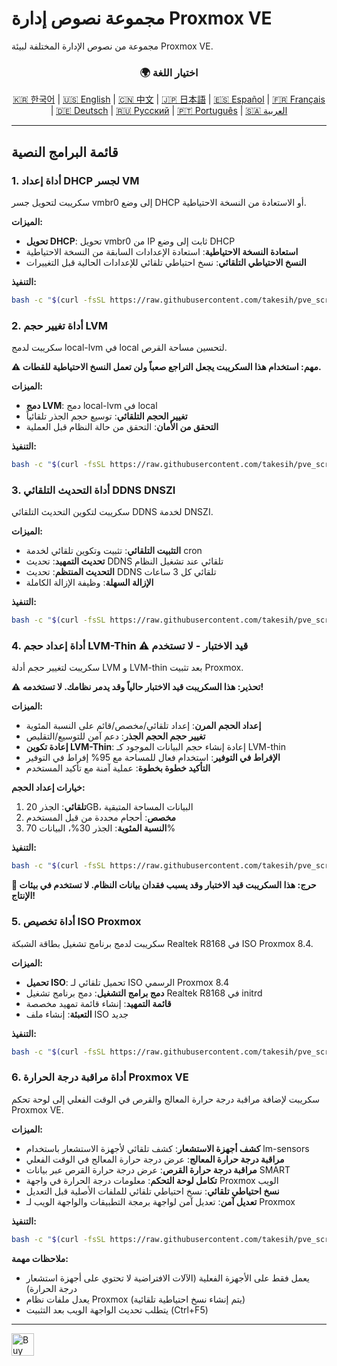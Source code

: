 # مجموعة نصوص إدارة Proxmox VE
مجموعة من نصوص الإدارة المختلفة لبيئة Proxmox VE.

<div align="center">
  <h3>🌍 اختيار اللغة</h3>
  <a href="README.md">🇰🇷 한국어</a> |
  <a href="README_EN.md">🇺🇸 English</a> |
  <a href="README_CN.md">🇨🇳 中文</a> |
  <a href="README_JP.md">🇯🇵 日本語</a> |
  <a href="README_ES.md">🇪🇸 Español</a> |
  <a href="README_FR.md">🇫🇷 Français</a> |
  <a href="README_DE.md">🇩🇪 Deutsch</a> |
  <a href="README_RU.md">🇷🇺 Русский</a> |
  <a href="README_PT.md">🇵🇹 Português</a> |
  <a href="README_AR.md">🇸🇦 العربية</a>
</div>

---

## قائمة البرامج النصية

### 1. أداة إعداد DHCP لجسر VM
سكريبت لتحويل جسر vmbr0 إلى وضع DHCP أو الاستعادة من النسخة الاحتياطية.

**الميزات:**
- **تحويل DHCP**: تحويل vmbr0 من IP ثابت إلى وضع DHCP
- **استعادة النسخة الاحتياطية**: استعادة الإعدادات السابقة من النسخة الاحتياطية
- **النسخ الاحتياطي التلقائي**: نسخ احتياطي تلقائي للإعدادات الحالية قبل التغييرات

**التنفيذ:**
```bash
bash -c "$(curl -fsSL https://raw.githubusercontent.com/takesih/pve_script/main/pve_vmbr0_dhcp.sh)"
```

### 2. أداة تغيير حجم LVM
سكريبت لدمج local-lvm في local لتحسين مساحة القرص.

**⚠️ مهم: استخدام هذا السكريبت يجعل التراجع صعباً ولن تعمل النسخ الاحتياطية للقطات.**

**الميزات:**
- **دمج LVM**: دمج local-lvm في local
- **تغيير الحجم التلقائي**: توسيع حجم الجذر تلقائياً
- **التحقق من الأمان**: التحقق من حالة النظام قبل العملية

**التنفيذ:**
```bash
bash -c "$(curl -fsSL https://raw.githubusercontent.com/takesih/pve_script/main/pve_lvm_resize.sh)"
```

### 3. أداة التحديث التلقائي DDNS DNSZI
سكريبت لتكوين التحديث التلقائي DDNS لخدمة DNSZI.

**الميزات:**
- **التثبيت التلقائي**: تثبيت وتكوين تلقائي لخدمة cron
- **تحديث التمهيد**: تحديث DDNS تلقائي عند تشغيل النظام
- **التحديث المنتظم**: تحديث DDNS تلقائي كل 3 ساعات
- **الإزالة السهلة**: وظيفة الإزالة الكاملة

**التنفيذ:**
```bash
bash -c "$(curl -fsSL https://raw.githubusercontent.com/takesih/pve_script/main/dnszi_ddns_setup.sh)"
```

### 4. أداة إعداد حجم LVM-Thin ⚠️ **قيد الاختبار - لا تستخدم**
سكريبت لتغيير حجم أدلة LVM و LVM-thin بعد تثبيت Proxmox.

**⚠️ تحذير: هذا السكريبت قيد الاختبار حالياً وقد يدمر نظامك. لا تستخدمه!**

**الميزات:**
- **إعداد الحجم المرن**: إعداد تلقائي/مخصص/قائم على النسبة المئوية
- **تغيير حجم الحجم الجذر**: دعم آمن للتوسيع/التقليص
- **إعادة تكوين LVM-Thin**: إعادة إنشاء حجم البيانات الموجود كـ LVM-thin
- **الإفراط في التوفير**: استخدام فعال للمساحة مع 95% إفراط في التوفير
- **التأكيد خطوة بخطوة**: عملية آمنة مع تأكيد المستخدم

**خيارات إعداد الحجم:**
1. **تلقائي**: الجذر 20GB، البيانات المساحة المتبقية
2. **مخصص**: أحجام محددة من قبل المستخدم
3. **النسبة المئوية**: الجذر 30%، البيانات 70%

**التنفيذ:**
```bash
bash -c "$(curl -fsSL https://raw.githubusercontent.com/takesih/pve_script/main/pve_lvm_thin_setup.sh)"
```

**🚨 حرج: هذا السكريبت قيد الاختبار وقد يسبب فقدان بيانات النظام. لا تستخدم في بيئات الإنتاج!**

### 5. أداة تخصيص ISO Proxmox
سكريبت لدمج برنامج تشغيل بطاقة الشبكة Realtek R8168 في ISO Proxmox 8.4.

**الميزات:**
- **تحميل ISO**: تحميل تلقائي لـ ISO الرسمي Proxmox 8.4
- **دمج برامج التشغيل**: دمج برنامج تشغيل Realtek R8168 في initrd
- **قائمة التمهيد**: إنشاء قائمة تمهيد مخصصة
- **التعبئة**: إنشاء ملف ISO جديد

**التنفيذ:**
```bash
bash -c "$(curl -fsSL https://raw.githubusercontent.com/takesih/pve_script/main/proxmox_iso_customize.sh)"
```

### 6. أداة مراقبة درجة الحرارة Proxmox VE
سكريبت لإضافة مراقبة درجة حرارة المعالج والقرص في الوقت الفعلي إلى لوحة تحكم Proxmox VE.

**الميزات:**
- **كشف أجهزة الاستشعار**: كشف تلقائي لأجهزة الاستشعار باستخدام lm-sensors
- **مراقبة درجة حرارة المعالج**: عرض درجة حرارة المعالج في الوقت الفعلي
- **مراقبة درجة حرارة القرص**: عرض درجة حرارة القرص عبر بيانات SMART
- **تكامل لوحة التحكم**: معلومات درجة الحرارة في واجهة Proxmox الويب
- **نسخ احتياطي تلقائي**: نسخ احتياطي تلقائي للملفات الأصلية قبل التعديل
- **تعديل آمن**: تعديل آمن لواجهة برمجة التطبيقات والواجهة الويب لـ Proxmox

**التنفيذ:**
```bash
bash -c "$(curl -fsSL https://raw.githubusercontent.com/takesih/pve_script/main/pve_temperature_monitor.sh)"
```

**ملاحظات مهمة:**
- يعمل فقط على الأجهزة الفعلية (الآلات الافتراضية لا تحتوي على أجهزة استشعار درجة الحرارة)
- يعدل ملفات نظام Proxmox (يتم إنشاء نسخ احتياطية تلقائية)
- يتطلب تحديث الواجهة الويب بعد التثبيت (Ctrl+F5)

---

<a href='https://ko-fi.com/R6R71ILZQL' target='_blank'><img height='36' style='border:0px;height:36px;' src='https://storage.ko-fi.com/cdn/kofi3.png?v=6' border='0' alt='Buy Me a Coffee at ko-fi.com' /></a> 